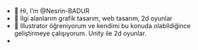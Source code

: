 - 👋 Hi, I’m @Nesrin-BADUR
- 👀 İlgi alanlarım grafik tasarım, web tasarım, 2d oyunlar
- 🌱 Illustrator öğreniyorum ve kendimi bu konuda olabildiğince geliştirmeye çalışıyorum. Unity ile 2d oyunlar.
- 
<!---
Nesrin-BADUR/Nesrin-BADUR is a ✨ special ✨ repository because its `README.md` (this file) appears on your GitHub profile.
You can click the Preview link to take a look at your changes.
--->
